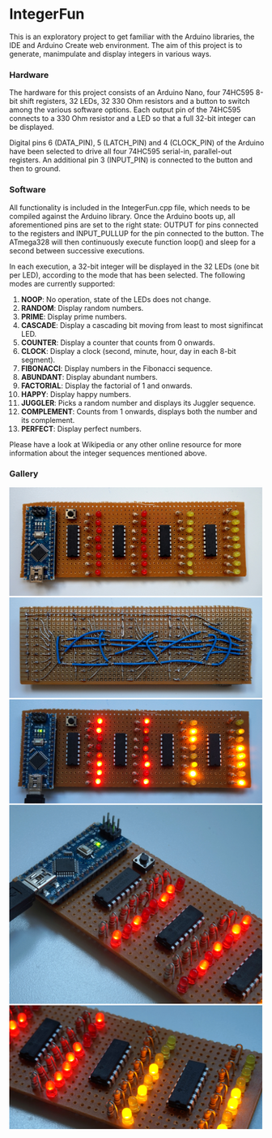 # IntegerFun

This is an exploratory project to get familiar with the Arduino libraries, the
IDE and Arduino Create web environment. The aim of this project is to generate,
manimpulate and display integers in various ways.



### Hardware

The hardware for this project consists of an Arduino Nano, four 74HC595 8-bit
shift registers, 32 LEDs, 32 330 Ohm resistors and a button to switch among
the various software options. Each output pin of the 74HC595 connects to a 330
Ohm resistor and a LED so that a full 32-bit integer can be displayed.

Digital pins 6 (DATA\_PIN), 5 (LATCH\_PIN) and 4 (CLOCK\_PIN) of the Arduino
have been selected to drive all four 74HC595 serial-in, parallel-out registers.
An additional pin 3 (INPUT\_PIN) is connected to the button and then to ground.



### Software

All functionality is included in the IntegerFun.cpp file, which needs to be
compiled against the Arduino library. Once the Arduino boots up, all
aforementioned pins are set to the right state: OUTPUT for pins connected to
the registers and INPUT\_PULLUP for the pin connected to the button. The
ATmega328 will then continuously execute function loop() and sleep for a second
between successive executions.

In each execution, a 32-bit integer will be displayed in the 32 LEDs (one bit
per LED), according to the mode that has been selected. The following modes are
currently supported:

1. **NOOP**: No operation, state of the LEDs does not change.
2. **RANDOM**: Display random numbers.
3. **PRIME**: Display prime numbers.
4. **CASCADE**: Display a cascading bit moving from least to most signifincat LED.
5. **COUNTER**: Display a counter that counts from 0 onwards.
6. **CLOCK**: Display a clock (second, minute, hour, day in each 8-bit segment).
7. **FIBONACCI**: Display numbers in the Fibonacci sequence.
8. **ABUNDANT**: Display abundant numbers.
9. **FACTORIAL**: Display the factorial of 1 and onwards.
10. **HAPPY**: Display happy numbers.
11. **JUGGLER**: Picks a random number and displays its Juggler sequence.
12. **COMPLEMENT**: Counts from 1 onwards, displays both the number and its complement.
13. **PERFECT**: Display perfect numbers.

Please have a look at Wikipedia or any other online resource for more
information about the integer sequences mentioned above.



### Gallery

<img src="IntegerFun1.JPG" width="500">
<img src="IntegerFun2.JPG" width="500">
<img src="IntegerFun3.JPG" width="500">
<img src="IntegerFun4.JPG" width="500">
<img src="IntegerFun5.JPG" width="500">

